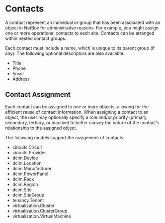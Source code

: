 # Contacts

A contact represent an individual or group that has been associated with an object in NetBox for administrative reasons. For example, you might assign one or more operational contacts to each site. Contacts can be arranged within nested contact groups.

Each contact must include a name, which is unique to its parent group (if any). The following optional descriptors are also available:

* Title
* Phone
* Email
* Address

## Contact Assignment

Each contact can be assigned to one or more objects, allowing for the efficient reuse of contact information. When assigning a contact to an object, the user may optionally specify a role and/or priority (primary, secondary, tertiary, or inactive) to better convey the nature of the contact's relationship to the assigned object.

The following models support the assignment of contacts:

* circuits.Circuit
* circuits.Provider
* dcim.Device
* dcim.Location
* dcim.Manufacturer
* dcim.PowerPanel
* dcim.Rack
* dcim.Region
* dcim.Site
* dcim.SiteGroup
* tenancy.Tenant
* virtualization.Cluster
* virtualization.ClusterGroup
* virtualization.VirtualMachine
